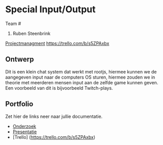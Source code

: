 # Special Input/Output
Team #
1. Ruben Steenbrink

[Projectmanagment]() <https://trello.com/b/s5ZPAxbx>

## Ontwerp
Dit is een klein chat system dat werkt met rootjs, hiermee kunnen we de aangegeven input naar de computers OS sturen, hiermee zouden we in theorie met meerderen mensen input aan de zelfde game kunnen geven. Een voorbeeld van dit is bijvoorbeeld Twitch-plays.

## Portfolio
Zet hier de links neer naar jullie documentatie.

* [Onderzoek]( https://github.com/blizzard190/in-output/blob/master/Portfolio/P01%20-%20Onderzoek.docx) 
* [Presentatie]()
* [Trello] (https://trello.com/b/s5ZPAxbx)

